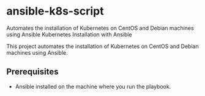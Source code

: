 # ansible-k8s-script
Automates the installation of Kubernetes on CentOS and Debian machines using Ansible 
 Kubernetes Installation with Ansible

This project automates the installation of Kubernetes on CentOS and Debian machines using Ansible.

## Prerequisites

- Ansible installed on the machine where you run the playbook.

